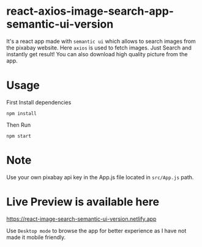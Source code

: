 # react-axios-image-search-app-semantic-ui-version

It's a react app made with `semantic ui` which allows to search images from the pixabay website. Here `axios` is used to fetch images. Just Search and instantly get result! You can also download high quality picture from the app.

# Usage

First Install dependencies

`npm install`

Then Run

`npm start`

# Note 

Use your own pixabay api key in the App.js file located in `src/App.js` path.

# Live Preview is available here

https://react-image-search-semantic-ui-version.netlify.app

Use `Desktop mode` to browse the app for better experience as I have not made it mobile friendly.

